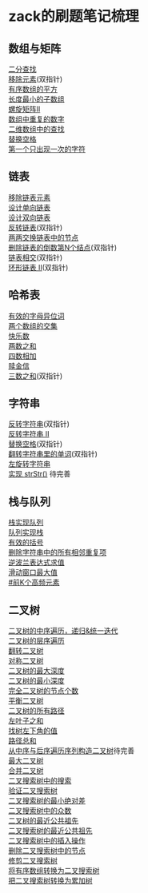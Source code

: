 # zack的刷题笔记梳理
## 数组与矩阵
[二分查找](https://github.com/zack-shi/algorithm/blob/master/src/main/java/com/zack/algorithm/array/BinarySearch.java)  
[移除元素](https://github.com/zack-shi/algorithm/blob/master/src/main/java/com/zack/algorithm/array/RemoveElement.java)(双指针)  
[有序数组的平方](https://github.com/zack-shi/algorithm/blob/master/src/main/java/com/zack/algorithm/array/SortedSquares.java)  
[长度最小的子数组](https://github.com/zack-shi/algorithm/blob/master/src/main/java/com/zack/algorithm/array/MinimumSizeSubarraySum.java)  
[螺旋矩阵II](https://github.com/zack-shi/algorithm/blob/master/src/main/java/com/zack/algorithm/array/SpiralMatrixII.java)  
[数组中重复的数字](https://github.com/zack-shi/algorithm/blob/master/src/main/java/com/zack/algorithm/array/FindRepeatNumber.java)  
[二维数组中的查找](https://github.com/zack-shi/algorithm/blob/master/src/main/java/com/zack/algorithm/array/FindNumberIn2DArray.java)  
[替换空格](https://github.com/zack-shi/algorithm/blob/master/src/main/java/com/zack/algorithm/string/ReplaceSpace.java)  
[第一个只出现一次的字符](https://github.com/zack-shi/algorithm/blob/master/src/main/java/com/zack/algorithm/array/FirstUniqChar.java)

## 链表
[移除链表元素](https://github.com/zack-shi/algorithm/blob/master/src/main/java/com/zack/algorithm/linkedlist/RemoveLinkedListElements.java)  
[设计单向链表](https://github.com/zack-shi/algorithm/blob/master/src/main/java/com/zack/algorithm/linkedlist/MySingleLinkedList.java)  
[设计双向链表](https://github.com/zack-shi/algorithm/blob/master/src/main/java/com/zack/algorithm/linkedlist/MyDoubleLinkedList.java)  
[反转链表](https://github.com/zack-shi/algorithm/blob/master/src/main/java/com/zack/algorithm/linkedlist/ReverseLinkedList.java)(双指针)  
[两两交换链表中的节点](https://github.com/zack-shi/algorithm/blob/master/src/main/java/com/zack/algorithm/linkedlist/SwapNodesInPairs.java)  
[删除链表的倒数第N个结点](https://github.com/zack-shi/algorithm/blob/master/src/main/java/com/zack/algorithm/linkedlist/RemoveNthNodeFromEndOfList.java)(双指针)  
[链表相交](https://github.com/zack-shi/algorithm/blob/master/src/main/java/com/zack/algorithm/linkedlist/TwoLinkedListsLcci.java)(双指针)  
[环形链表 II](https://github.com/zack-shi/algorithm/blob/master/src/main/java/com/zack/algorithm/linkedlist/LinkedListCycleII.java)(双指针)

## 哈希表
[有效的字母异位词](https://github.com/zack-shi/algorithm/blob/master/src/main/java/com/zack/algorithm/hash/ValidAnagram.java)  
[两个数组的交集](https://github.com/zack-shi/algorithm/blob/master/src/main/java/com/zack/algorithm/hash/IntersectionOfTwoArrays.java)  
[快乐数](https://github.com/zack-shi/algorithm/blob/master/src/main/java/com/zack/algorithm/hash/ValidAnagram.java)  
[两数之和](https://github.com/zack-shi/algorithm/blob/master/src/main/java/com/zack/algorithm/array/TwoSum.java)  
[四数相加](https://github.com/zack-shi/algorithm/blob/master/src/main/java/com/zack/algorithm/hash/Sum4II.java)  
[赎金信](https://github.com/zack-shi/algorithm/blob/master/src/main/java/com/zack/algorithm/hash/RansomNote.java)  
[三数之和](https://github.com/zack-shi/algorithm/blob/master/src/main/java/com/zack/algorithm/hash/Sum3.java)(双指针)  

## 字符串
[反转字符串](https://github.com/zack-shi/algorithm/blob/master/src/main/java/com/zack/algorithm/string/ReverseString.java)(双指针)  
[反转字符串 II](https://github.com/zack-shi/algorithm/blob/master/src/main/java/com/zack/algorithm/string/ReverseStringII.java)  
[替换空格](https://github.com/zack-shi/algorithm/blob/master/src/main/java/com/zack/algorithm/string/ReplaceSpace.java)(双指针)  
[翻转字符串里的单词](https://github.com/zack-shi/algorithm/blob/master/src/main/java/com/zack/algorithm/string/ReverseWords.java)(双指针)  
[左旋转字符串](https://github.com/zack-shi/algorithm/blob/master/src/main/java/com/zack/algorithm/string/ReverseLeftWords.java)  
[实现 strStr()](https://github.com/zack-shi/algorithm/blob/master/src/main/java/com/zack/algorithm/string/StrStr.java) 待完善 

## 栈与队列
[栈实现队列](https://github.com/zack-shi/algorithm/blob/master/src/main/java/com/zack/algorithm/stack/CQueue.java)  
[队列实现栈](https://github.com/zack-shi/algorithm/blob/master/src/main/java/com/zack/algorithm/stack/MyStack.java)  
[有效的括号](https://github.com/zack-shi/algorithm/blob/master/src/main/java/com/zack/algorithm/stack/VlidParentheses.java)  
[删除字符串中的所有相邻重复项](https://github.com/zack-shi/algorithm/blob/master/src/main/java/com/zack/algorithm/stack/RemoveDuplicates.java)  
[逆波兰表达式求值](https://github.com/zack-shi/algorithm/blob/master/src/main/java/com/zack/algorithm/stack/ReversePolishNotation.java)  
[滑动窗口最大值](https://github.com/zack-shi/algorithm/blob/master/src/main/java/com/zack/algorithm/heap/SlipWindowMaxValue.java)  
[#前K个高频元素](https://github.com/zack-shi/algorithm/blob/master/src/main/java/com/zack/algorithm/queue/TopKElements.java)  

## 二叉树
[二叉树的中序遍历，递归&统一迭代](https://github.com/zack-shi/algorithm/blob/master/src/main/java/com/zack/algorithm/tree/InorderTraversal.java)  
[二叉树的层序遍历](https://github.com/zack-shi/algorithm/blob/master/src/main/java/com/zack/algorithm/tree/LevelOrderTraversal.java)  
[翻转二叉树](https://github.com/zack-shi/algorithm/blob/master/src/main/java/com/zack/algorithm/tree/InvertTree.java)  
[对称二叉树](https://github.com/zack-shi/algorithm/blob/master/src/main/java/com/zack/algorithm/tree/SymmetricTree.java)  
[二叉树的最大深度](https://github.com/zack-shi/algorithm/blob/master/src/main/java/com/zack/algorithm/tree/MaxDepthOfTree.java)  
[二叉树的最小深度](https://github.com/zack-shi/algorithm/blob/master/src/main/java/com/zack/algorithm/tree/MinDepthOfTree.java)  
[完全二叉树的节点个数](https://github.com/zack-shi/algorithm/blob/master/src/main/java/com/zack/algorithm/tree/CountCompleteTree.java)  
[平衡二叉树](https://github.com/zack-shi/algorithm/blob/master/src/main/java/com/zack/algorithm/tree/BalancedBinaryTree.java)  
[二叉树的所有路径](https://github.com/zack-shi/algorithm/blob/master/src/main/java/com/zack/algorithm/tree/BinaryTreePaths.java)  
[左叶子之和](https://github.com/zack-shi/algorithm/blob/master/src/main/java/com/zack/algorithm/tree/SumLeftLeave.java)  
[找树左下角的值](https://github.com/zack-shi/algorithm/blob/master/src/main/java/com/zack/algorithm/tree/FindBottomLeft.java)  
[路径总和](https://github.com/zack-shi/algorithm/blob/master/src/main/java/com/zack/algorithm/tree/PathSum.java)  
[从中序与后序遍历序列构造二叉树]()待完善  
[最大二叉树](https://github.com/zack-shi/algorithm/blob/master/src/main/java/com/zack/algorithm/tree/MaximumBinaryTree.java)  
[合并二叉树](https://github.com/zack-shi/algorithm/blob/master/src/main/java/com/zack/algorithm/tree/MergeTwoBinaryTrees.java)  
[二叉搜索树中的搜索](https://github.com/zack-shi/algorithm/blob/master/src/main/java/com/zack/algorithm/tree/SearchInABinarySearchTree.java)  
[验证二叉搜索树](https://github.com/zack-shi/algorithm/blob/master/src/main/java/com/zack/algorithm/tree/ValidBST.java)  
[二叉搜索树的最小绝对差](https://github.com/zack-shi/algorithm/blob/master/src/main/java/com/zack/algorithm/tree/MinimumDifferenceBST.java)  
[二叉搜索树中的众数](https://github.com/zack-shi/algorithm/blob/master/src/main/java/com/zack/algorithm/tree/FindModeBST.java)  
[二叉树的最近公共祖先](https://github.com/zack-shi/algorithm/blob/master/src/main/java/com/zack/algorithm/tree/LowestCommonAncestor.java)  
[二叉搜索树的最近公共祖先](https://github.com/zack-shi/algorithm/blob/master/src/main/java/com/zack/algorithm/tree/LowestCommonAncestorBST.java)  
[二叉搜索树中的插入操作](https://github.com/zack-shi/algorithm/blob/master/src/main/java/com/zack/algorithm/tree/InsertBST.java)  
[删除二叉搜索树中的节点](https://github.com/zack-shi/algorithm/blob/master/src/main/java/com/zack/algorithm/tree/DeleteBST.java)  
[修剪二叉搜索树](https://github.com/zack-shi/algorithm/blob/master/src/main/java/com/zack/algorithm/tree/TrimBST.java)  
[将有序数组转换为二叉搜索树](https://github.com/zack-shi/algorithm/blob/master/src/main/java/com/zack/algorithm/tree/SortedArrayToBST.java)  
[把二叉搜索树转换为累加树](https://github.com/zack-shi/algorithm/blob/master/src/main/java/com/zack/algorithm/tree/convertBST2Greater.java)  


